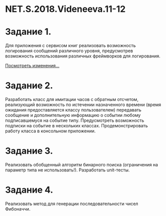 # NET.S.2018.Videneeva.11-12

# Задание 1.
Для приложения с сервисом книг реализовать возможность логирования сообщений различного уровня, предусмотрев возможность использования различных фреймворков для логирования.

[Посмотреть изменения...](https://github.com/AnnaVideneeva/NET.S.2018.Videneeva/tree/master/NET.S.2018.Videneeva.08/NET.S.2018.Videneeva.08)
# Задание 2. 
Разработать класс для имитации часов с обратным отсчетом, реализующий возможность по истечении назначенного времени (время ожидания предоставляется классу пользователем) передавать сообщение и дополнительную информацию о событии любому подписавшемуся на событие типу. Предусмотреть возможность подписки на событие в нескольких классах. Продемонстрировать работу класса в консольном приложении.
# Задание 3. 
Реализовать обобщенный алгоритм бинарного поиска (ограничения на параметр типа не использовать!). Разработать unit-тесты.
# Задание 4.
Реализовать метод для генерации последовательности чисел Фибоначчи.
